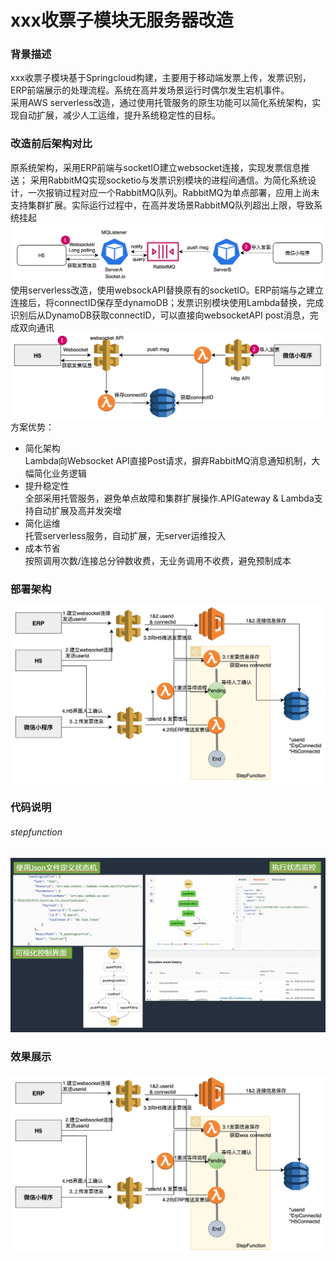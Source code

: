 xxx收票子模块无服务器改造</br>
============================================
### 背景描述<br>
 xxx收票子模块基于Springcloud构建，主要用于移动端发票上传，发票识别，ERP前端展示的处理流程。系统在高并发场景运行时偶尔发生宕机事件。<br>
 采用AWS serverless改造，通过使用托管服务的原生功能可以简化系统架构，实现自动扩展，减少人工运维，提升系统稳定性的目标。<br>
### 改造前后架构对比<br>
 原系统架构，采用ERP前端与socketIO建立websocket连接，实现发票信息推送； 采用RabbitMQ实现socketio与发票识别模块的进程间通信。为简化系统设计，一次报销过程对应一个RabbitMQ队列。RabbitMQ为单点部署，应用上尚未支持集群扩展。实际运行过程中，在高并发场景RabbitMQ队列超出上限，导致系统挂起<br>
<img src="https://github.com/1559550282/AWS/blob/main/piaozoneDemo-sam-build/image/origin-issue.png" width="675" alt="改造前" /><br>
 使用serverless改造，使用websockAPI替换原有的socketIO。ERP前端与之建立连接后，将connectID保存至dynamoDB；发票识别模块使用Lambda替换，完成识别后从DynamoDB获取connectID，可以直接向websocketAPI post消息，完成双向通讯<br>
<img src="https://github.com/1559550282/AWS/blob/main/piaozoneDemo-sam-build/image/ServerlessIntro.png" width="675" alt="改造后" /><br>
 方案优势：<br>
- 简化架构<br>
  Lambda向Websocket API直接Post请求，摒弃RabbitMQ消息通知机制，大幅简化业务逻辑<br>
- 提升稳定性<br>
  全部采用托管服务，避免单点故障和集群扩展操作.APIGateway & Lambda支持自动扩展及高并发突增<br>
- 简化运维<br>
  托管serverless服务，自动扩展，无server运维投入<br>
- 成本节省<br>
  按照调用次数/连接总分钟数收费，无业务调用不收费，避免预制成本<br>
### 部署架构<br>
<img src="https://github.com/1559550282/AWS/blob/main/piaozoneDemo-sam-build/image/architecture.png" width="775" alt="架构图" /><br>
### 代码说明<br>
###### stepfunction
<img src="https://github.com/1559550282/AWS/blob/main/piaozoneDemo-sam-build/image/Stepfunction.png" width="675" alt="stepfunction" /><br>

### 效果展示<br>
###### <a href="https://www.bilibili.com/video/BV1JV411b7mK/" title="收票子模块serverless改造"><img src="https://github.com/1559550282/AWS/blob/main/piaozoneDemo-sam-build/image/architecture.png" alt="Alternate Text" /></a>

